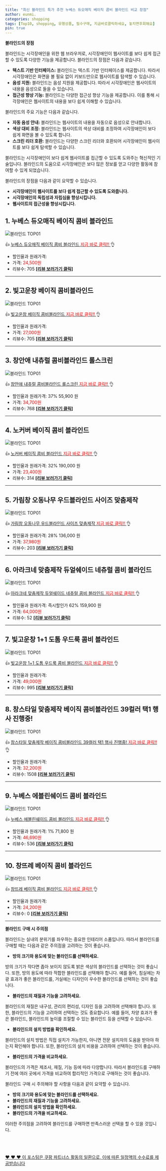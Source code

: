 ```yaml
---
title: "최신 블라인드 특가 추천 누베스 듀오매직 베이직 콤비 블라인드 비교 장점"
author: eunmi.
categories: shopping
tags: [Top10, shopping, 유행상품, 필수구매, 지금바로클릭하세요, 놓치면후회해요]
pin: true
---
```

**블라인드의 장점**

블라인드는 시각장애인을 위한 웹 브라우저로, 시각장애인이 웹사이트를 보다 쉽게 접근할 수 있도록 다양한 기능을 제공합니다. 블라인드의 장점은 다음과 같습니다.

* **텍스트 기반 인터페이스:** 블라인드는 텍스트 기반 인터페이스를 제공합니다. 따라서 시각장애인은 화면을 볼 필요 없이 키보드만으로 웹사이트를 탐색할 수 있습니다.
* **음성 지원:** 블라인드는 음성 지원을 제공합니다. 따라서 시각장애인은 웹사이트의 내용을 음성으로 들을 수 있습니다.
* **접근성 향상 기능:** 블라인드는 다양한 접근성 향상 기능을 제공합니다. 이를 통해 시각장애인은 웹사이트의 내용을 보다 쉽게 이해할 수 있습니다.

블라인드의 주요 기능은 다음과 같습니다.

* **자동 음성 안내:** 블라인드는 웹사이트의 내용을 자동으로 음성으로 안내합니다.
* **색상 대비 조정:** 블라인드는 웹사이트의 색상 대비를 조정하여 시각장애인이 보다 쉽게 화면을 볼 수 있도록 합니다.
* **스크린 리더 호환:** 블라인드는 다양한 스크린 리더와 호환되어 시각장애인이 웹사이트를 보다 쉽게 탐색할 수 있습니다.

블라인드는 시각장애인이 보다 쉽게 웹사이트를 접근할 수 있도록 도와주는 혁신적인 기술입니다. 블라인드의 도움으로 시각장애인은 보다 많은 정보를 얻고 다양한 활동에 참여할 수 있게 되었습니다.

블라인드의 장점을 다음과 같이 요약할 수 있습니다.

* **시각장애인이 웹사이트를 보다 쉽게 접근할 수 있도록 도와줍니다.**
* **시각장애인의 독립성과 자립심을 향상시킵니다.**
* **웹사이트의 접근성을 향상시킵니다.**

   

## 1. 누베스 듀오매직 베이직 콤비 블라인드

![블라인드 TOP01](https://thumbnail8.coupangcdn.com/thumbnails/remote/230x230ex/image/vendor_inventory/f7bd/8d1dfb96177a6d3d098cd001695d8e96bbacff36257f54474716f2966afc.jpg)


👍 [누베스 듀오매직 베이직 콤비 블라인드 <font color=red> 지금 바로 클릭!! </font> ](https://link.coupang.com/re/AFFSDP?lptag=AF3617701&subid=GithubCoopas&pageKey=7650846126&traceid=V0-153&itemId=20356555787&vendorItemId=4136401171) 👌 


- 할인율과 원래가격: 
- 가격: <span style='color:red'>24,500원</span>
- 리뷰수: 705  [**[리뷰 보러가기 클릭]**](https://link.coupang.com/re/AFFSDP?lptag=AF3617701&subid=GithubCoopas&pageKey=7650846126&traceid=V0-153&itemId=20356555787&vendorItemId=4136401171)

---


   

## 2. 빛고운창 베이직 콤비블라인드

![블라인드 TOP01](https://thumbnail6.coupangcdn.com/thumbnails/remote/230x230ex/image/product/image/vendoritem/2019/06/10/3277073102/045a2b7c-2786-4f50-8231-c1897d86cbfa.jpg)


👍 [빛고운창 베이직 콤비블라인드 <font color=red> 지금 바로 클릭!! </font> ](https://link.coupang.com/re/AFFSDP?lptag=AF3617701&subid=GithubCoopas&pageKey=4570486&traceid=V0-153&itemId=132066423&vendorItemId=3277073104) 👌 


- 할인율과 원래가격: 
- 가격: <span style='color:red'>27,000원</span>
- 리뷰수: 705  [**[리뷰 보러가기 클릭]**](https://link.coupang.com/re/AFFSDP?lptag=AF3617701&subid=GithubCoopas&pageKey=4570486&traceid=V0-153&itemId=132066423&vendorItemId=3277073104)

---


   

## 3. 창안애 내츄럴 콤비블라인드 롤스크린

![블라인드 TOP01](https://thumbnail6.coupangcdn.com/thumbnails/remote/230x230ex/image/rs_quotation_api/kqgwpcve/d68952941dfa42b08bb7790bce939cb4.jpg)


👍 [창안애 내츄럴 콤비블라인드 롤스크린 <font color=red> 지금 바로 클릭!! </font> ](https://link.coupang.com/re/AFFSDP?lptag=AF3617701&subid=GithubCoopas&pageKey=6065321750&traceid=V0-153&itemId=11176997182&vendorItemId=78454928333) 👌 


- 할인율과 원래가격: 37%  55,900   원
- 가격: <span style='color:red'>34,700원</span>
- 리뷰수: 768  [**[리뷰 보러가기 클릭]**](https://link.coupang.com/re/AFFSDP?lptag=AF3617701&subid=GithubCoopas&pageKey=6065321750&traceid=V0-153&itemId=11176997182&vendorItemId=78454928333)

---


   

## 4. 노커버 베이직 콤비 블라인드

![블라인드 TOP01](https://thumbnail9.coupangcdn.com/thumbnails/remote/230x230ex/image/rs_quotation_api/is9foe6s/6928ac20d212495fbc8f4fdbd6600462.jpg)


👍 [노커버 베이직 콤비 블라인드 <font color=red> 지금 바로 클릭!! </font> ](https://link.coupang.com/re/AFFSDP?lptag=AF3617701&subid=GithubCoopas&pageKey=7060202331&traceid=V0-153&itemId=17503506157&vendorItemId=84670815033) 👌 


- 할인율과 원래가격: 32%  190,000   원
- 가격: <span style='color:red'>23,400원</span>
- 리뷰수: 314  [**[리뷰 보러가기 클릭]**](https://link.coupang.com/re/AFFSDP?lptag=AF3617701&subid=GithubCoopas&pageKey=7060202331&traceid=V0-153&itemId=17503506157&vendorItemId=84670815033)

---


   

## 5. 가림창 오동나무 우드블라인드 사이즈 맞춤제작

![블라인드 TOP01](https://thumbnail7.coupangcdn.com/thumbnails/remote/230x230ex/image/vendor_inventory/5260/726cad98a12098def42915f207b3751a329c0a52b05560ad17a16f29f1dc.png)


👍 [가림창 오동나무 우드블라인드 사이즈 맞춤제작 <font color=red> 지금 바로 클릭!! </font> ](https://link.coupang.com/re/AFFSDP?lptag=AF3617701&subid=GithubCoopas&pageKey=7456387428&traceid=V0-153&itemId=19424356712&vendorItemId=84881463680) 👌 


- 할인율과 원래가격: 28%  136,000   원
- 가격: <span style='color:red'>37,980원</span>
- 리뷰수: 203  [**[리뷰 보러가기 클릭]**](https://link.coupang.com/re/AFFSDP?lptag=AF3617701&subid=GithubCoopas&pageKey=7456387428&traceid=V0-153&itemId=19424356712&vendorItemId=84881463680)

---


   

## 6. 아라크네 맞춤제작 듀얼쉐이드 네츄럴 콤비 블라인드

![블라인드 TOP01](https://thumbnail8.coupangcdn.com/thumbnails/remote/230x230ex/image/vendor_inventory/7f0e/23244f2f7ed79b29bfb1eb9d606c65036583c2111536dcc50cc06565db22.jpg)


👍 [아라크네 맞춤제작 듀얼쉐이드 네츄럴 콤비 블라인드 <font color=red> 지금 바로 클릭!! </font> ](https://link.coupang.com/re/AFFSDP?lptag=AF3617701&subid=GithubCoopas&pageKey=1797317224&traceid=V0-153&itemId=3057691776&vendorItemId=71045677117) 👌 


- 할인율과 원래가격: 즉시할인가 62%  159,900   원
- 가격: <span style='color:red'>64,000원</span>
- 리뷰수: 52  [**[리뷰 보러가기 클릭]**](https://link.coupang.com/re/AFFSDP?lptag=AF3617701&subid=GithubCoopas&pageKey=1797317224&traceid=V0-153&itemId=3057691776&vendorItemId=71045677117)

---


   

## 7. 빛고운창 1+1 도톰 우드룩 콤비 블라인드

![블라인드 TOP01](https://thumbnail7.coupangcdn.com/thumbnails/remote/230x230ex/image/vendor_inventory/ddd4/fcf44ab0d54be47a3020260aef3f59b815efb6a266e9357e932c3739f23e.jpg)


👍 [빛고운창 1+1 도톰 우드룩 콤비 블라인드 <font color=red> 지금 바로 클릭!! </font> ](https://link.coupang.com/re/AFFSDP?lptag=AF3617701&subid=GithubCoopas&pageKey=1800956300&traceid=V0-153&itemId=3064281784&vendorItemId=71052228289) 👌 


- 할인율과 원래가격: 
- 가격: <span style='color:red'>49,000원</span>
- 리뷰수: 995  [**[리뷰 보러가기 클릭]**](https://link.coupang.com/re/AFFSDP?lptag=AF3617701&subid=GithubCoopas&pageKey=1800956300&traceid=V0-153&itemId=3064281784&vendorItemId=71052228289)

---


   

## 8. 창스타일 맞춤제작 베이직 콤비블라인드 39컬러 택1 행사 진행중!

![블라인드 TOP01](https://thumbnail6.coupangcdn.com/thumbnails/remote/230x230ex/image/vendor_inventory/3d0c/8813788bc242591e2bb18173a0234b1d520c97901bdd131d5c51792f9e82.png)


👍 [창스타일 맞춤제작 베이직 콤비블라인드 39컬러 택1 행사 진행중! <font color=red> 지금 바로 클릭!! </font> ](https://link.coupang.com/re/AFFSDP?lptag=AF3617701&subid=GithubCoopas&pageKey=7463528335&traceid=V0-153&itemId=12912153433&vendorItemId=80176950242) 👌 


- 할인율과 원래가격: 
- 가격: <span style='color:red'>32,200원</span>
- 리뷰수: 1508  [**[리뷰 보러가기 클릭]**](https://link.coupang.com/re/AFFSDP?lptag=AF3617701&subid=GithubCoopas&pageKey=7463528335&traceid=V0-153&itemId=12912153433&vendorItemId=80176950242)

---


   

## 9. 누베스 에블린쉐이드 콤비 블라인드

![블라인드 TOP01](https://thumbnail7.coupangcdn.com/thumbnails/remote/230x230ex/image/vendor_inventory/2af9/9001496f91b850472d1c446ce06db425c5cda05b2f3813ff73c856533d35.jpg)


👍 [누베스 에블린쉐이드 콤비 블라인드 <font color=red> 지금 바로 클릭!! </font> ](https://link.coupang.com/re/AFFSDP?lptag=AF3617701&subid=GithubCoopas&pageKey=7650953817&traceid=V0-153&itemId=20357222216&vendorItemId=80520495377) 👌 


- 할인율과 원래가격: 1%  71,800   원
- 가격: <span style='color:red'>46,690원</span>
- 리뷰수: 536  [**[리뷰 보러가기 클릭]**](https://link.coupang.com/re/AFFSDP?lptag=AF3617701&subid=GithubCoopas&pageKey=7650953817&traceid=V0-153&itemId=20357222216&vendorItemId=80520495377)

---


   

## 10. 창뜨레 베이직 콤비 블라인드

![블라인드 TOP01](https://thumbnail10.coupangcdn.com/thumbnails/remote/230x230ex/image/retail/images/2018/02/28/10/4/4a364a9c-02e5-4d5c-ba14-8aee52b3ad7a.jpg)


👍 [창뜨레 베이직 콤비 블라인드 <font color=red> 지금 바로 클릭!! </font> ](https://link.coupang.com/re/AFFSDP?lptag=AF3617701&subid=GithubCoopas&pageKey=67850007&traceid=V0-153&itemId=226682758&vendorItemId=3551287466) 👌 


- 할인율과 원래가격: 
- 가격: <span style='color:red'>24,200원</span>
- 리뷰수: 0  [**[리뷰 보러가기 클릭]**](https://link.coupang.com/re/AFFSDP?lptag=AF3617701&subid=GithubCoopas&pageKey=67850007&traceid=V0-153&itemId=226682758&vendorItemId=3551287466)

---
**블라인드 구매 시 주의점**

블라인드는 실내의 분위기를 좌우하는 중요한 인테리어 소품입니다. 따라서 블라인드를 구매할 때는 다음과 같은 주의점을 고려하는 것이 좋습니다.

* **방의 크기와 용도에 맞는 블라인드를 선택하세요.**

방의 크기가 작다면 좁아 보이지 않도록 밝은 색상의 블라인드를 선택하는 것이 좋습니다. 또한, 방의 용도에 따라 적합한 블라인드를 선택해야 합니다. 예를 들어, 침실에는 차광 효과가 좋은 블라인드를, 거실에는 디자인이 우수한 블라인드를 선택하는 것이 좋습니다.

* **블라인드의 재질과 기능을 고려하세요.**

블라인드의 재질은 내구성, 관리의 편리성, 디자인 등을 고려하여 선택해야 합니다. 또한, 블라인드의 기능을 고려하여 선택하는 것도 중요합니다. 예를 들어, 차양 효과가 좋은 블라인드, 블라인드의 높이를 조절할 수 있는 블라인드 등을 선택할 수 있습니다.

* **블라인드의 설치 방법을 확인하세요.**

블라인드의 설치 방법은 직접 설치가 가능한지, 아니면 전문 설치자의 도움을 받아야 하는지 확인해야 합니다. 또한, 블라인드의 설치 비용을 고려하여 선택하는 것이 좋습니다.

* **블라인드의 가격을 비교하세요.**

블라인드의 가격은 제조사, 재질, 기능 등에 따라 다양합니다. 따라서 블라인드를 구매하기 전에 여러 곳에서 가격을 비교하여 합리적인 가격으로 구매하는 것이 좋습니다.

블라인드 구매 시 주의해야 할 사항을 다음과 같이 요약할 수 있습니다.

* **방의 크기와 용도에 맞는 블라인드를 선택하세요.**
* **블라인드의 재질과 기능을 고려하세요.**
* **블라인드의 설치 방법을 확인하세요.**
* **블라인드의 가격을 비교하세요.**

이러한 주의점을 고려하여 블라인드를 구매하면 만족스러운 선택을 할 수 있을 것입니다.<br><br><br><br><br> [ ❤ ❤ ❤ 이 포스팅은 쿠팡 파트너스 활동의 일환으로, 이에 따른 일정액의 수수료를 제공받습니다](https://link.coupang.com/a/bcEFyh)